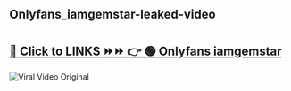 
 ## Onlyfans_iamgemstar-leaked-video 

# <h2><a href="https://clipsfans.com/Onlyfans_iamgemstar&ref=git">🔗 Click to LINKS ⏩⏩ 👉 🟢 Onlyfans iamgemstar </a></h2>

<a href="https://clipsfans.com/Onlyfans_iamgemstar&ref=git" rel="nofollow" data-target="animated-image.originalLink"><img src="https://i.ibb.co.com/xMMVF88/686577567.gif" alt="Viral Video Original" style="max-width: 100%; display: inline-block;" data-target="animated-image.originalImage"></a>
